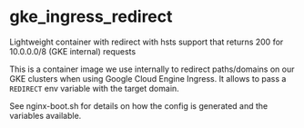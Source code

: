 # gke_ingress_redirect
Lightweight container with redirect with hsts support that returns 200 for 10.0.0.0/8 (GKE internal) requests

This is a container image we use internally to redirect paths/domains on our GKE clusters when using Google Cloud Engine Ingress. It allows to pass a `REDIRECT` env variable with the target domain.

See nginx-boot.sh for details on how the config is generated and the variables available.
